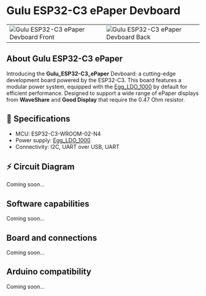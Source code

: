 # Gulu ESP32-C3 ePaper Devboard

<table>
  <tr>
    <td><img src="https://github.com/Plaenkler/Gulu_ESP32-C3_ePaper/assets/60503970/1c677425-d5b5-43d3-83c9-e7d38f8b7d85" alt="Gulu ESP32-C3 ePaper Devboard Front"></td>
    <td><img src="https://github.com/Plaenkler/Gulu_ESP32-C3_ePaper/assets/60503970/6adeaed0-ecd0-44c0-b301-22731d2befba" alt="Gulu ESP32-C3 ePaper Devboard Back"></td>
  </tr>
</table>

## About Gulu ESP32-C3 ePaper

Introducing the **Gulu_ESP32-C3_ePaper** Devboard: a cutting-edge development board powered by the ESP32-C3.
This board features a modular power system, equipped with the [Egg_LDO_1000](https://github.com/Plaenkler/Egg_LDO_1000) by default for efficient performance.
Designed to support a wide range of ePaper displays from **WaveShare** and **Good Display** that require the 0.47 Ohm resistor.

## 📖 Specifications

 * MCU: ESP32-C3-WROOM-02-N4
 * Power supply: [Egg_LDO_1000](https://github.com/Plaenkler/Egg_LDO_1000)
 * Connectivity: I2C, UART over USB, UART

## ⚡ Circuit Diagram

Coming soon...

## Software capabilities

Coming soon...

## Board and connections

Coming soon...

## Arduino compatibility

Coming soon...
